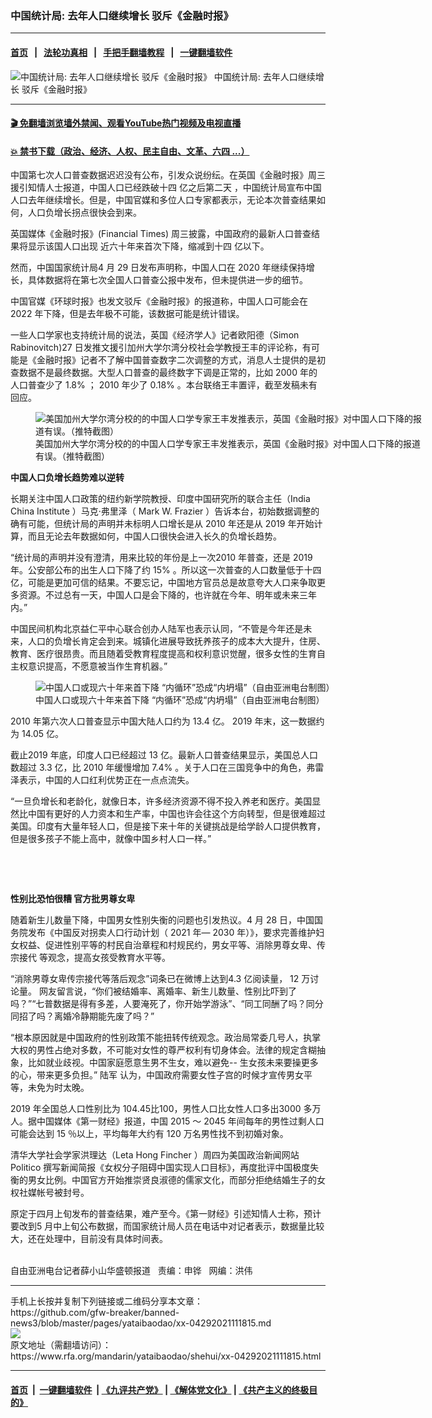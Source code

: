### 中国统计局: 去年人口继续增长 驳斥《金融时报》
------------------------

#### [首页](https://github.com/gfw-breaker/banned-news3/blob/master/README.md) &nbsp;&nbsp;|&nbsp;&nbsp; [法轮功真相](https://github.com/begood0513/basic/blob/master/README.md)  &nbsp;&nbsp;|&nbsp;&nbsp; [手把手翻墙教程](https://github.com/gfw-breaker/guides/wiki)  &nbsp;&nbsp;|&nbsp;&nbsp; [一键翻墙软件](https://github.com/gfw-breaker/nogfw/blob/master/README.md)  



<div id="headerimg">
 <img alt="中国统计局: 去年人口继续增长 驳斥《金融时报》" src="https://www.rfa.org/mandarin/yataibaodao/shehui/xx-04292021111815.html/@@images/256613a3-82b0-4274-ad69-d07b34949430.jpeg" title="中国统计局: 去年人口继续增长 驳斥《金融时报》"/>
 <span class="lead_image_caption">
  中国统计局: 去年人口继续增长 驳斥《金融时报》
 </span>
 <!-- zoomattribute -->
</div>

<hr/>


#### [ 🎬  免翻墙浏览墙外禁闻、观看YouTube热门视频及电视直播](https://github.com/gfw-breaker/HelloWorld)

#### [ 💥  禁书下载（政治、经济、人权、民主自由、文革、六四 ...）](https://github.com/gfw-breaker/books/blob/master/README.md)

<div id="storytext">
 <p>
 </p>
 <p>
  中国第七次人口普查数据迟迟没有公布，引发众说纷纭。在英国《金融时报》周三援引知情人士报道，中国人口已经跌破十四
  <span>
   亿之后第二天
  </span>
  ，中国统计局宣布中国人口去年继续增长。但是，中国官媒和多位人口专家都表示，无论本次普查结果如何，人口负增长拐点很快会到来。
 </p>
 <p>
  英国媒体《金融时报》(Financial Times)
  <span>
   周三披露，中国政府的最新人口普查结果将显示该国人口出现
  </span>
  近六十年来首次下降，缩减到十四
  <span>
   亿以下。
  </span>
 </p>
 <p>
  然而，中国国家统计局4
  <span>
   月
  </span>
  29
  <span>
   日发布声明称，中国人口在
  </span>
  2020
  <span>
   年继续保持增长，具体数据将在第七次全国人口普查公报中发布，但未提供进一步的细节。
  </span>
 </p>
 <p>
  中国官媒《环球时报》也发文驳斥《金融时报》的报道称，中国人口可能会在2022
  <span>
   年下降，但是去年极不可能，该数据可能是统计错误。
  </span>
 </p>
 <p>
  一些人口学家也支持统计局的说法，英国《经济学人》记者欧阳德（Simon Rabinovitch)27
  <span>
   日发推文援引加州大学尔湾分校社会学教授王丰的评论称，有可能是《金融时报》记者不了解中国普查数字二次调整的方式，消息人士提供的是初查数据不是最终数据。大型人口普查的最终数字下调是正常的，比如
  </span>
  2000
  <span>
   年的人口普查少了
  </span>
  1.8%
  <span>
   ；
  </span>
  2010
  <span>
   年少了
  </span>
  0.18%
  <span>
   。本台联络王丰置评，截至发稿未有回应。
  </span>
 </p>
 <p>
  <span>
   <figure class="image-richtext image-inline captioned" style="width:620px;">
    <img alt="美国加州大学尔湾分校的的中国人口学专家王丰发推表示，英国《金融时报》对中国人口下降的报道有误。（推特截图）" src="https://www.rfa.org/mandarin/yataibaodao/shehui/xx-04292021111815.html/xx0429c.jpg/@@images/dd8c749c-332e-41ee-856f-f05a2f8dd480.png" title="xx0429c.jpg"/>
    <figcaption class="image-caption">
     美国加州大学尔湾分校的的中国人口学专家王丰发推表示，英国《金融时报》对中国人口下降的报道有误。（推特截图）
    </figcaption>
    <small>
    </small>
   </figure>
  </span>
 </p>
 <p>
  <strong>
   中国人口负增长趋势难以逆转
  </strong>
 </p>
 <p>
  长期关注中国人口政策的纽约新学院教授、印度中国研究所的联合主任（India China Institute
  <span>
   ）马克·弗里泽（
  </span>
  Mark W. Frazier
  <span>
   ）告诉本台，初始数据调整的确有可能，但统计局的声明并未标明人口增长是从
  </span>
  2010
  <span>
   年还是从
  </span>
  2019
  <span>
   年开始计算，而且无论去年数据如何，中国人口很快会进入长久的负增长趋势。
  </span>
 </p>
 <p>
  “统计局的声明并没有澄清，用来比较的年份是上一次2010
  <span>
   年普查，还是
  </span>
  2019
  <span>
   年。公安部公布的出生人口下降了约
  </span>
  15%
  <span>
   。所以这一次普查的人口数量低于十四
  </span>
  <span>
   亿，可能是更加可信的结果。不要忘记，中国地方官员总是故意夸大人口来争取更多资源。不过总有一天，中国人口是会下降的，也许就在今年、明年或未来三年内。”
  </span>
 </p>
 <p>
  中国民间机构北京益仁平中心联合创办人陆军也表示认同，“不管是今年还是未来，人口的负增长肯定会到来。城镇化进展导致抚养孩子的成本大大提升，住房、教育、医疗很昂贵。而且随着受教育程度提高和权利意识觉醒，很多女性的生育自主权意识提高，不愿意被当作生育机器。”
 </p>
 <p>
  <figure class="image-richtext image-inline captioned" style="width:620px;">
   <img alt="中国人口或现六十年来首下降 “内循环”恐成“内坍塌”（自由亚洲电台制图）" src="https://www.rfa.org/mandarin/yataibaodao/shehui/xx-04292021111815.html/xx0429a.jpg/@@images/42f06555-aef8-4d25-959a-0fd342bdc3af.jpeg" title="xx0429a.jpg"/>
   <figcaption class="image-caption">
    中国人口或现六十年来首下降 “内循环”恐成“内坍塌”（自由亚洲电台制图）
   </figcaption>
   <small>
   </small>
  </figure>
 </p>
 <p>
  2010
  <span>
   年第六次人口普查显示中国大陆人口约为
  </span>
  13.4
  <span>
   亿。
  </span>
  2019
  <span>
   年末，这一数据约为
  </span>
  14.05
  <span>
   亿。
  </span>
 </p>
 <p>
  截止2019
  <span>
   年底，印度人口已经超过
  </span>
  13
  <span>
   亿。最新人口普查结果显示，美国总人口数超过
  </span>
  3.3
  <span>
   亿，比
  </span>
  2010
  <span>
   年缓慢增加
  </span>
  7.4%
  <span>
   。关于人口在三国竞争中的角色，弗雷泽表示，中国的人口红利优势正在一点点流失。
  </span>
 </p>
 <p>
  “一旦负增长和老龄化，就像日本，许多经济资源不得不投入养老和医疗。美国显然比中国有更好的人力资本和生产率，中国也许会往这个方向转型，但是很难超过美国。印度有大量年轻人口，但是接下来十年的关键挑战是给学龄人口提供教育，但是很多孩子不能上高中，就像中国乡村人口一样。”
 </p>
 <p>
  <br/>
 </p>
 <p>
  <br/>
 </p>
 <p>
  <strong>
   性别比恐怕很糟 官方批男尊女卑
  </strong>
 </p>
 <p>
  随着新生儿数量下降，中国男女性别失衡的问题也引发热议。4
  <span>
   月
  </span>
  28
  <span>
   日，中国国务院发布《中国反对拐卖人口行动计划（
  </span>
  2021
  <span>
   年—
  </span>
  2030
  <span>
   年）》，要求完善维护妇女权益、促进性别平等的村民自治章程和村规民约，男女平等、消除男尊女卑、传宗接代
  </span>
  <span>
   等观念，提高女孩受教育水平等。
  </span>
 </p>
 <p>
  “消除男尊女卑传宗接代等落后观念”词条已在微博上达到4.3
  <span>
   亿阅读量，
  </span>
  12
  <span>
   万讨论量。
  </span>
  网友留言说，“你们被结婚率、离婚率、新生儿数量、性别比吓到了吗？”“七普数据是得有多差，人要淹死了，你开始学游泳”、“同工同酬了吗？同分同招了吗？离婚冷静期能先废了吗？”
 </p>
 <p>
  “根本原因就是中国政府的性别政策不能扭转传统观念。政治局常委几号人，执掌大权的男性占绝对多数，不可能对女性的尊严权利有切身体会。法律的规定含糊抽象，比如就业歧视。中国家庭愿意生男不生女，难以避免--
  <span>
   生女孩未来要操更多的心，带来更多负担。” 陆军
  </span>
  认为，中国政府需要女性子宫的时候才宣传男女平等，未免为时太晚。
 </p>
 <p>
  2019
  <span>
   年全国总人口性别比为
  </span>
  104.45比100，男性人口比女性人口多出3000
  <span>
   多万人。据中国媒体《第一财经》报道，中国
  </span>
  2015
  <span>
   ～
  </span>
  2045
  <span>
   年间每年的男性过剩人口可能会达到
  </span>
  15
  <span>
   ％以上，平均每年大约有
  </span>
  120
  <span>
   万名男性找不到初婚对象。
  </span>
 </p>
 <p>
  清华大学社会学家洪理达（Leta Hong Fincher
  <span>
   ）周四为美国政治新闻网站
  </span>
  Politico
  <span>
   撰写新闻简报《女权分子阻碍中国实现人口目标》，再度批评中国极度失衡的男女比例。中国官方开始推崇贤良淑德的儒家文化，而部分拒绝结婚生子的女权社媒帐号被封号。
  </span>
 </p>
 <p>
  原定于四月上旬发布的普查结果，难产至今。《第一财经》引述知情人士称，预计要改到5
  <span>
   月中上旬公布数据，而国家统计局人员在电话中对记者表示，数据量比较大，还在处理中，目前没有具体时间表。
  </span>
 </p>
 <p>
  <br/>
  自由亚洲电台记者薛小山华盛顿报道   责编：申铧   网编：洪伟
 </p>
</div>

<hr/>
手机上长按并复制下列链接或二维码分享本文章：<br/>
https://github.com/gfw-breaker/banned-news3/blob/master/pages/yataibaodao/xx-04292021111815.md <br/>
<a href='https://github.com/gfw-breaker/banned-news3/blob/master/pages/yataibaodao/xx-04292021111815.md'><img src='https://github.com/gfw-breaker/banned-news3/blob/master/pages/yataibaodao/xx-04292021111815.md.png'/></a> <br/>
原文地址（需翻墙访问）：https://www.rfa.org/mandarin/yataibaodao/shehui/xx-04292021111815.html


------------------------
#### [首页](https://github.com/gfw-breaker/banned-news3/blob/master/README.md) &nbsp;|&nbsp; [一键翻墙软件](https://github.com/gfw-breaker/nogfw/blob/master/README.md) &nbsp;| [《九评共产党》](https://github.com/gfw-breaker/9ping.md/blob/master/README.md#九评之一评共产党是什么) | [《解体党文化》](https://github.com/gfw-breaker/jtdwh.md/blob/master/README.md) | [《共产主义的终极目的》](https://github.com/gfw-breaker/gczydzjmd.md/blob/master/README.md)


<img src='http://gfw-breaker.win/banned-news3/pages/yataibaodao/xx-04292021111815.md' width='0px' height='0px'/>